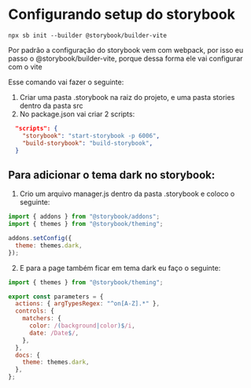 # Configurando setup do storybook

`npx sb init --builder @storybook/builder-vite`

Por padrão a configuração do storybook vem com webpack, por isso eu passo o
@storybook/builder-vite, porque dessa forma ele vai configurar com o vite

Esse comando vai fazer o seguinte:

1. Criar uma pasta .storybook na raiz do projeto, e uma pasta stories dentro da pasta src
2. No package.json vai criar 2 scripts:

```json
  "scripts": {
    "storybook": "start-storybook -p 6006",
    "build-storybook": "build-storybook",
  }
```

## Para adicionar o tema dark no storybook:

1. Crio um arquivo manager.js dentro da pasta .storybook e coloco o seguinte:

```js
import { addons } from "@storybook/addons";
import { themes } from "@storybook/theming";

addons.setConfig({
  theme: themes.dark,
});
```

2. E para a page também ficar em tema dark eu faço o seguinte:

```js
import { themes } from "@storybook/theming";

export const parameters = {
  actions: { argTypesRegex: "^on[A-Z].*" },
  controls: {
    matchers: {
      color: /(background|color)$/i,
      date: /Date$/,
    },
  },
  docs: {
    theme: themes.dark,
  },
};
```

